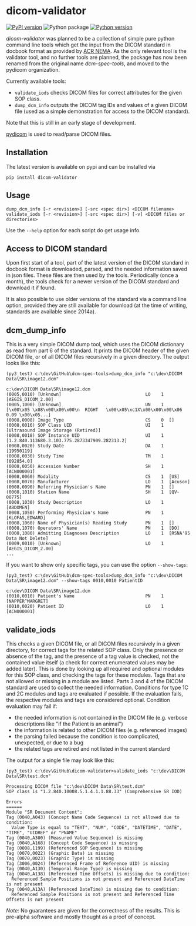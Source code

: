 # dicom-validator

[![PyPI version](https://badge.fury.io/py/dicom-validator.svg)](https://pypi.org/project/dicom-validator) ![Python package](https://github.com/pydicom/dicom-validator/workflows/Python%20package/badge.svg) [![Python version](https://img.shields.io/pypi/pyversions/dicom-validator.svg)](https://pypi.org/project/dicom-validator)

*dicom-validator* was planned to be a collection of simple pure python command line tools which get the input from 
the DICOM standard in docbook format as provided by [ACR NEMA](http://medical.nema.org/). 
As the only relevant tool is the validator tool, and no further tools are planned, the package has now been renamed
from the original name *dcm-spec-tools*, and moved to the pydicom organization.

Currently available tools:  
* `validate_iods` checks DICOM files for correct attributes for the given SOP class.  
* `dump_dcm_info` outputs the DICOM tag IDs and values of a given DICOM file 
  (used as a simple demonstration for access to the DICOM standard).

Note that this is still in an early stage of development.

[pydicom](https://github.com/pydicom/pydicom) is used to read/parse DICOM 
files.

Installation
------------
The latest version is available on pypi and can be installed via
```
pip install dicom-validator
```

Usage
-----
```
dump_dcm_info [-r <revision>] [-src <spec dir>] <DICOM filename>
validate_iods [-r <revision>] [-src <spec dir>] [-v] <DICOM files or directories>
```
Use the `--help` option for each script do get usage info.

Access to DICOM standard
------------------------

Upon first start of a tool, part of the latest version of the DICOM standard
in docbook format is downloaded, parsed, and the needed information saved in 
json files. These files are then used by the tools. Periodically (once a 
month), the tools check for a newer version of the DICOM standard and download 
it if found.

It is also possible to use older versions of the standard via a command line 
option, provided they are still available for download (at the time of 
writing, standards are available since 2014a).

dcm_dump_info
-------------

This is a very simple DICOM dump tool, which uses 
the DICOM dictionary as read from part 6 of the standard. It prints the 
DICOM header of the given DICOM file, or of all DICOM files recursively in a 
given directory. The output looks like this:
```
(py3_test) c:\dev\GitHub\dcm-spec-tools>dump_dcm_info "c:\dev\DICOM Data\SR\image12.dcm"

c:\dev\DICOM Data\SR\image12.dcm
(0005,0010) [Unknown]                                LO    1  [AEGIS_DICOM_2.00]
(0005,1000) [Unknown]                                UN    1  [\x00\x05 \x08\x00\x00\x00\n  RIGHT   \x00\x05\xc1X\x00\x00\x00\x06 0.09 \x00\x05...]
(0008,0008) Image Type                               CS    0  []
(0008,0016) SOP Class UID                            UI    1  [Ultrasound Image Storage (Retired)]
(0008,0018) SOP Instance UID                         UI    1  [1.2.840.113680.3.103.775.2873347909.282313.2]
(0008,0020) Study Date                               DA    1  [19950119]
(0008,0030) Study Time                               TM    1  [092854.0]
(0008,0050) Accession Number                         SH    1  [ACN000001]
(0008,0060) Modality                                 CS    1  [US]
(0008,0070) Manufacturer                             LO    1  [Acuson]
(0008,0090) Referring Physician's Name               PN    1  []
(0008,1010) Station Name                             SH    1  [QV-00775]
(0008,1030) Study Description                        LO    1  [ABDOMEN]
(0008,1050) Performing Physician's Name              PN    1  [KLOFAS,EDWARD]
(0008,1060) Name of Physician(s) Reading Study       PN    1  []
(0008,1070) Operators' Name                          PN    1  [DO]
(0008,1080) Admitting Diagnoses Description          LO    1  [RSNA'95 Data Not Delete]
(0009,0010) [Unknown]                                LO    1  [AEGIS_DICOM_2.00]
...
```

If you want to show only specific tags, you can use the option `--show-tags`:
```
(py3_test) c:\dev\GitHub\dcm-spec-tools>dump_dcm_info "c:\dev\DICOM Data\SR\image12.dcm" --show-tags 0010,0010 PatientID

c:\dev\DICOM Data\SR\image12.dcm
(0010,0010) Patient's Name                           PN    1  [NAPPER^MARGRET]
(0010,0020) Patient ID                               LO    1  [ACN000001]
```


validate_iods
-------------

This checks a given DICOM file, or all DICOM files recursively in a given 
directory, for correct tags for the related SOP class. Only the presence or  
absence of the tag, and the presence of a tag value is checked, not the 
contained value itself (a check for correct enumerated values may be added later).
This is done by looking up all required and optional modules for this 
SOP class, and checking the tags for these modules. Tags that are not allowed or 
missing in a module are listed. Parts 3 and 4 of the DICOM standard are used 
to collect the needed information.
Conditions for type 1C and 2C modules and tags are evaluated if possible. 
If the evaluation fails, the respective modules and tags are considered 
optional. Condition evaluation may fail if:
- the needed information is not contained in the DICOM file (e.g. verbose 
descriptions like "if the Patient is an animal")
- the information is related to other DICOM files (e.g. referenced images)
- the parsing failed because the condition is too complicated, unexpected, 
or due to a bug
- the related tags are retired and not listed in the current standard

The output for a single file may look like this:
```
(py3_test) c:\dev\GitHub\dicom-validator>validate_iods "c:\dev\DICOM Data\SR\test.dcm"

Processing DICOM file "c:\dev\DICOM Data\SR\test.dcm"
SOP class is "1.2.840.10008.5.1.4.1.1.88.33" (Comprehensive SR IOD)

Errors
======
Module "SR Document Content":
Tag (0040,A043) (Concept Name Code Sequence) is not allowed due to condition:
  Value Type is equal to "TEXT", "NUM", "CODE", "DATETIME", "DATE", "TIME", "UIDREF" or "PNAME"
Tag (0040,A300) (Measured Value Sequence) is missing
Tag (0040,A168) (Concept Code Sequence) is missing
Tag (0008,1199) (Referenced SOP Sequence) is missing
Tag (0070,0022) (Graphic Data) is missing
Tag (0070,0023) (Graphic Type) is missing
Tag (3006,0024) (Referenced Frame of Reference UID) is missing
Tag (0040,A130) (Temporal Range Type) is missing
Tag (0040,A138) (Referenced Time Offsets) is missing due to condition:
  Referenced Sample Positions is not present and Referenced DateTime is not present
Tag (0040,A13A) (Referenced DateTime) is missing due to condition:
  Referenced Sample Positions is not present and Referenced Time Offsets is not present
```

*Note:* No guarantees are given for the correctness of the results. This is 
pre-alpha software and mostly thought as a proof of concept.